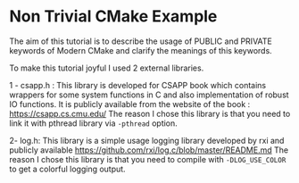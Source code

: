 # Non Trivial CMake Example

The aim of this tutorial is to describe the usage of PUBLIC and PRIVATE keywords of Modern CMake and clarify
the meanings of this keywords.

To make this tutorial joyful I used 2 external libraries.

1 - csapp.h : This library is developed for CSAPP book which contains wrappers for some system functions in C
and also implementation of robust IO functions. It is publicly available from the website of the book : https://csapp.cs.cmu.edu/ 
The reason I chose this library is that you need to link it with pthread library via `-pthread` option.

2- log.h: This library is a simple usage logging library developed by rxi and publicly available  https://github.com/rxi/log.c/blob/master/README.md
The reason I chose this library is that you need to compile with `-DLOG_USE_COLOR` to get a colorful logging output.
